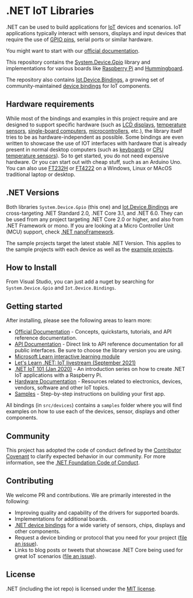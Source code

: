# .NET IoT Libraries

.NET can be used to build applications for [IoT](https://en.wikipedia.org/wiki/Internet_of_things) devices and scenarios. IoT applications typically interact with sensors, displays and input devices that require the use of [GPIO pins](https://en.wikipedia.org/wiki/General-purpose_input/output), serial ports or similar hardware.

You might want to start with our [official documentation](https://docs.microsoft.com/dotnet/iot/).

This repository contains the [System.Device.Gpio](https://www.nuget.org/packages/System.Device.Gpio) library and implementations for various boards like [Raspberry Pi](https://www.raspberrypi.org/) and [Hummingboard](https://www.solid-run.com/nxp-family/hummingboard/).

The repository also contains [Iot.Device.Bindings](https://www.nuget.org/packages/Iot.Device.Bindings), a growing set of community-maintained [device bindings](https://github.com/dotnet/iot/tree/main/src/devices/README.md) for IoT components.

## Hardware requirements

While most of the bindings and examples in this project require and are designed to support specific hardware (such as [LCD displays](https://github.com/dotnet/iot/tree/main/src/devices/CharacterLcd), [temperature sensors](https://github.com/dotnet/iot/tree/main/src/devices/Dhtxx), [single-board computers](https://github.com/dotnet/iot/tree/main/src/devices/Board/RaspberryPiBoard.cs), [microcontrollers](https://github.com/dotnet/iot/tree/main/src/devices/Arduino), etc.), the library itself tries to be as hardware-independent as possible. Some bindings are even written to showcase the use of IOT interfaces with hardware that is already present in normal desktop computers (such as [keyboards](https://github.com/dotnet/iot/tree/main/src/devices/Board/KeyboardGpioDriver.cs) or [CPU temperature sensors](https://github.com/dotnet/iot/tree/main/src/devices/HardwareMonitor)). So to get started, you do not need expensive hardware. Or you can start out with cheap stuff, such as an Arduino Uno. You can also use [FT232H](https://github.com/dotnet/iot/tree/main/src/devices/Ft232H) or [FT4222](https://github.com/dotnet/iot/tree/main/src/devices/Ft4222) on a Windows, Linux or MAcOS traditional laptop or desktop.

## .NET Versions

Both libraries `System.Device.Gpio` (this one) and [Iot.Device.Bindings](https://www.nuget.org/packages/Iot.Device.Bindings) are cross-targeting .NET Standard 2.0, .NET Core 3.1, and .NET 6.0. They can be used from any project targeting .NET Core 2.0 or higher, and also from .NET Framework or mono. If you are looking at a Micro Controller Unit (MCU) support, check [.NET nanoFramework](https://github.com/nanoframework/).

The sample projects target the latest stable .NET Version. This applies to the sample projects with each device as well as the [example projects](https://github.com/dotnet/iot/tree/main/samples).

## How to Install

From Visual Studio, you can just add a nuget by searching for `System.Device.Gpio` and `Iot.Device.Bindings`.

## Getting started

After installing, please see the following areas to learn more:

* [Official Documentation](https://docs.microsoft.com/dotnet/iot/) - Concepts, quickstarts, tutorials, and API reference documentation.
* [API Documentation](https://docs.microsoft.com/dotnet/api/?view=iot-dotnet-1.5) - Direct link to API reference documentation for all public interfaces. Be sure to choose the library version you are using.
* [Microsoft Learn interactive learning module](https://docs.microsoft.com/learn/modules/create-iot-device-dotnet/)
* [Let's Learn .NET: IoT livestream (September 2021)](https://www.youtube.com/watch?v=sKaSBh1M4M4)
* [.NET IoT 101 (Jan 2020)](https://channel9.msdn.com/Series/IoT-101) - An introduction series on how to create .NET IoT applications with a Raspberry Pi.
* [Hardware Documentation](https://github.com/dotnet/iot/blob/main/Documentation/README.md) - Resources related to electronics, devices, vendors, software and other IoT topics.
* [Samples](https://github.com/dotnet/iot/blob/main/samples/README.md) - Step-by-step instructions on building your first app.

All bindings (in `src/devices`) contains a `samples` folder where you will find examples on how to use each of the devices, sensor, displays and other components.

## Community

This project has adopted the code of conduct defined by the [Contributor Covenant](https://contributor-covenant.org/)
to clarify expected behavior in our community. For more information, see the [.NET Foundation Code of Conduct](https://dotnetfoundation.org/code-of-conduct).

## Contributing

We welcome PR and contributions. We are primarily interested in the following:

* Improving quality and capability of the drivers for supported boards.
* Implementations for additional boards.
* [.NET device bindings](https://github.com/dotnet/iot/tree/main/src/devices) for a wide variety of sensors, chips, displays and other components.
* Request a device binding or protocol that you need for your project ([file an issue](https://github.com/dotnet/iot/issues)).
* Links to blog posts or tweets that showcase .NET Core being used for great IoT scenarios ([file an issue](https://github.com/dotnet/iot/issues)).

## License

.NET (including the iot repo) is licensed under the [MIT license](https://github.com/dotnet/iot/blob/main/LICENSE).
